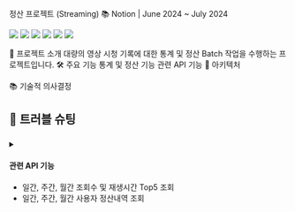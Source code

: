 정산 프로젝트 (Streaming)
📚 Notion |
June 2024 ~ July 2024

<img src="https://img.shields.io/badge/Spring Boot-6DB33F?style=for-the-badge&logo=Spring Boot&logoColor=white"> <img src="https://img.shields.io/badge/Spring Cloud-6DB33F?style=for-the-badge&logo= &logoColor=white"> <img src="https://img.shields.io/badge/Spring Batch-6DB33F?style=for-the-badge&logo=Spring Batch&logoColor=white">
<img src="https://img.shields.io/badge/MySQL-4479A1?style=for-the-badge&logo=MySQL&logoColor=white">
<img src="https://img.shields.io/badge/Docker-2496ED?style=for-the-badge&logo=Docker&logoColor=white">
<img src="https://img.shields.io/badge/GitHub Actions-2088FF?style=for-the-badge&logo=GitHub Actions&logoColor=white">
<br>

🌱 프로젝트 소개
대량의 영상 시청 기록에 대한 통계 및 정산 Batch 작업을 수행하는 프로젝트입니다.
🛠️ 주요 기능
통계 및 정산 기능
관련 API 기능
🚀 아키텍처


📚 기술적 의사결정


## 🐞 트러블 슈팅
### 
<details>
<summary></summary>
<!-- 내용 입력 -->



## 🛠 기능구현 요약


 
  </details>


#### 관련 API 기능
- 일간, 주간, 월간 조회수 및 재생시간 Top5 조회
- 일간, 주간, 월간 사용자 정산내역 조회
